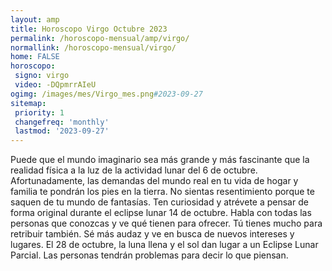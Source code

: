 ```yaml
---
layout: amp
title: Horoscopo Virgo Octubre 2023 
permalink: /horoscopo-mensual/amp/virgo/
normallink: /horoscopo-mensual/virgo/
home: FALSE
horoscopo:
 signo: virgo
 video: -DQpmrrAIeU
ogimg: /images/mes/Virgo_mes.png#2023-09-27
sitemap:
 priority: 1
 changefreq: 'monthly'
 lastmod: '2023-09-27'
---
```



Puede que el mundo imaginario sea más grande y más fascinante que la realidad física a la luz de la actividad lunar del 6 de octubre. Afortunadamente, las demandas del mundo real en tu vida de hogar y familia te pondrán los pies en la tierra. No sientas resentimiento porque te saquen de tu mundo de fantasías. Ten curiosidad y atrévete a pensar de forma original durante el eclipse lunar 14 de octubre. Habla con todas las personas que conozcas y ve qué tienen para ofrecer. Tú tienes mucho para retribuir también. Sé más audaz y ve en busca de nuevos intereses y lugares. El 28 de octubre, la luna llena y el sol dan lugar a un Eclipse Lunar Parcial. Las personas tendrán problemas para decir lo que piensan. 